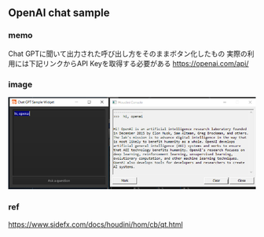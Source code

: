 ## OpenAI chat sample


### memo
Chat GPTに聞いて出力された呼び出し方をそのままボタン化したもの
実際の利用には下記リンクからAPI Keyを取得する必要がある
https://openai.com/api/


### image
![](../../image/2022-12-17-19-40-21.png)

### ref
https://www.sidefx.com/docs/houdini/hom/cb/qt.html